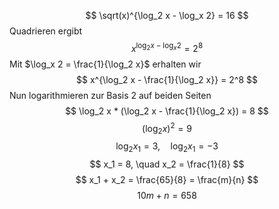 $$ \sqrt(x)^{\log_2 x - \log_x 2} = 16 $$
Quadrieren ergibt
$$ x^{\log_2 x - \log_x 2} =  2^8 $$
Mit $\log_x 2 = \frac{1}{\log_2 x}$ erhalten wir
$$ x^{\log_2 x - \frac{1}{\log_2 x}} =  2^8 $$
Nun logarithmieren zur Basis 2 auf beiden Seiten
$$ \log_2 x * (\log_2 x - \frac{1}{\log_2 x}) =  8 $$
$$ (\log_2 x)^2 = 9 $$
$$ \log_2 x_1 = 3, \quad \log_2 x_1 = -3 $$
$$ x_1 = 8, \quad x_2 = \frac{1}{8} $$
$$ x_1 + x_2 = \frac{65}{8} = \frac{m}{n} $$
$$ 10m + n = 658 $$